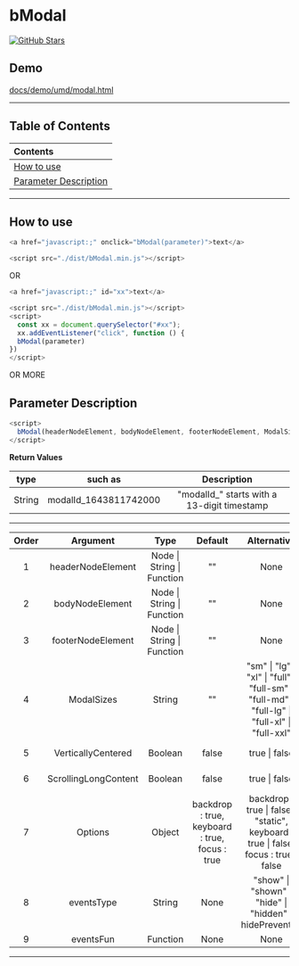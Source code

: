 # bModal

<a href="https://github.com/ZhangChengLin/b-components" target="_blank"><img alt="GitHub Stars" title="GitHub Stars" src="https://img.shields.io/github/stars/ZhangChengLin/b-components.svg?style=social"></a>

## Demo

[docs/demo/umd/modal.html](https://ZhangChengLin.github.io/b-components/demo/umd/modal.html)


---

## Table of Contents

| Contents                                        |
|:------------------------------------------------|
| [How to use](#how-to-use)                       |
| [Parameter Description](#parameter-description) |

---

## How to use

```javascript
<a href="javascript:;" onclick="bModal(parameter)">text</a>

<script src="./dist/bModal.min.js"></script>
```

OR

```javascript
<a href="javascript:;" id="xx">text</a>

<script src="./dist/bModal.min.js"></script>
<script>
  const xx = document.querySelector("#xx");
  xx.addEventListener("click", function () {
  bModal(parameter)
})
</script>
```

OR MORE

## Parameter Description

```javascript
<script>
  bModal(headerNodeElement, bodyNodeElement, footerNodeElement, ModalSizes, VerticallyCentered, ScrollingLongContent,Options, EventsType, EventsFunction)
</script>
```

**Return Values**

|  type  |        such as        |                 Description                 |
|:------:|:---------------------:|:-------------------------------------------:|
| String | modalId_1643811742000 | "modalId_" starts with a 13-digit timestamp |

---

| Order |       Argument       |                Type                |                        Default                         |                                                           Alternative                                                            |                                                                  Description                                                                  |
|:-----:|:--------------------:|:----------------------------------:|:------------------------------------------------------:|:--------------------------------------------------------------------------------------------------------------------------------:|:---------------------------------------------------------------------------------------------------------------------------------------------:|
|   1   |  headerNodeElement   | Node &#124; String &#124; Function |                           ""                           |                                                               None                                                               |                                                   h5.modal-title The content of the element                                                   |
|   2   |   bodyNodeElement    | Node &#124; String &#124; Function |                           ""                           |                                                               None                                                               |                                                   div.modal-body The content of the element                                                   |
|   3   |  footerNodeElement   | Node &#124; String &#124; Function |                           ""                           |                                                               None                                                               |                                                  div.modal-footer The content of the element                                                  |
|   4   |      ModalSizes      |               String               |                           ""                           | "sm" &#124; "lg" &#124; "xl" &#124; "full" &#124; "full-sm" &#124; "full-md" &#124; "full-lg" &#124; "full-xl" &#124; "full-xxl" | https://getbootstrap.com/docs/5.1/components/modal/#optional-sizes <br/> https://getbootstrap.com/docs/5.1/components/modal/#fullscreen-modal |
|   5   |  VerticallyCentered  |              Boolean               |                         false                          |                                                        true &#124; false                                                         |                                    https://getbootstrap.com/docs/5.1/components/modal/#vertically-centered                                    |
|   6   | ScrollingLongContent |              Boolean               |                         false                          |                                                        true &#124; false                                                         |                                  https://getbootstrap.com/docs/5.1/components/modal/#scrolling-long-content                                   |
|   7   |       Options        |               Object               | backdrop : true,<br/>keyboard : true,<br/>focus : true |          backdrop : true &#124; false &#124; "static",<br/>keyboard : true &#124; false,<br/>focus : true &#124; false           |                                          https://getbootstrap.com/docs/5.1/components/modal/#options                                          |
|   8   |      eventsType      |               String               |                          None                          |                             "show" &#124; "shown" &#124; "hide" &#124; "hidden" &#124; hidePrevented                             |                                          https://getbootstrap.com/docs/5.1/components/modal/#events                                           |
|   9   |      eventsFun       |              Function              |                          None                          |                                                               None                                                               |                                          https://getbootstrap.com/docs/5.1/components/modal/#events                                           |

---
